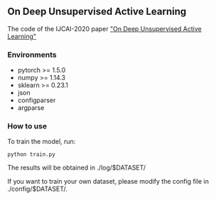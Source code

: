 ## On Deep Unsupervised Active Learning

The code of the IJCAI-2020 paper ["On Deep Unsupervised Active Learning"](https://www.ijcai.org/proceedings/2020/0364.pdf)

### Environments
- pytorch >= 1.5.0
- numpy >= 1.14.3
- sklearn >= 0.23.1
- json
- configparser
- argparse

### How to use
To train the model, run:

`python train.py`

The results will be obtained in ./log/$DATASET/

If you want to train your own dataset, please modify the config file in ./config/$DATASET/.
